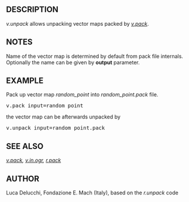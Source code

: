 <h2>DESCRIPTION</h2>

<em>v.unpack</em> allows unpacking vector maps packed by <em><a href="v.pack.html">v.pack</a></em>.

<h2>NOTES</h2>

Name of the vector map is determined by default from pack file
internals. Optionally the name can be given by <b>output</b> parameter.

<h2>EXAMPLE</h2>

Pack up vector map <i>random_point</i> into <i>random_point.pack</i> file.

<div class="code"><pre>
v.pack input=random_point
</pre></div>

the vector map can be afterwards unpacked by

<div class="code"><pre>
v.unpack input=random_point.pack
</pre></div>

<h2>SEE ALSO</h2>

<em>
  <a href="v.pack.html">v.pack</a>,
  <a href="v.in.ogr.html">v.in.ogr</a>,
  <a href="r.pack.html">r.pack</a>
</em>

<h2>AUTHOR</h2>

Luca Delucchi, Fondazione E. Mach (Italy), based on the <em>r.unpack</em> code
